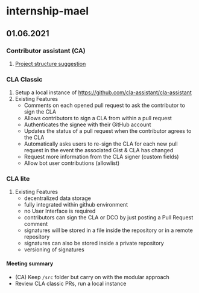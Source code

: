 # internship-mael

## 01.06.2021 
### Contributor assistant (CA)
1. [Project structure suggestion](https://github.com/cla-assistant/contributor-assistant/issues/14)

### CLA Classic
1. Setup a local instance of https://github.com/cla-assistant/cla-assistant  
2. Existing Features
    - Comments on each opened pull request to ask the contributor to sign the CLA
    - Allows contributors to sign a CLA from within a pull request
    - Authenticates the signee with their GitHub account
    - Updates the status of a pull request when the contributor agrees to the CLA
    - Automatically asks users to re-sign the CLA for each new pull request in the event the associated Gist & CLA has changed
    - Request more information from the CLA signer (custom fields)
    - Allow bot user contributions (allowlist)

### CLA lite
1. Existing Features
    - decentralized data storage
    - fully integrated within github environment
    - no User Interface is required
    - contributors can sign the CLA or DCO by just posting a Pull Request comment
    - signatures will be stored in a file inside the repository or in a remote repository
    - signatures can also be stored inside a private repository
    - versioning of signatures

#### Meeting summary
 - (CA) Keep `/src` folder but carry on with the modular approach
 - Review CLA classic PRs, run a local instance

